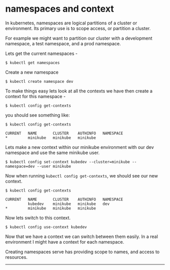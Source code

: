 
# namespaces and context

In kubernetes, namespaces are logical partitions of a cluster or environment. Its primary use is to scope access, or partition a cluster.

For example we might want to partition our cluster with a development namespace, a test namespace, and a prod namespace.

  Lets get the current namespaces - 

```
$ kubectl get namespaces
```

Create a new namespace 

```
$ kubectl create namespace dev
```


To make things easy lets look at all the contexts we have then create a context for this namespace - 

```
$ kubectl config get-contexts
```

you should see something like:

```
$ kubectl config get-contexts

CURRENT   NAME       CLUSTER    AUTHINFO   NAMESPACE
*         minikube   minikube   minikube   
```

Lets make a new context within our minikube environment with our dev namespace and use the same minikube user.

```
$ kubectl config set-context kubedev --cluster=minikube --namespace=dev --user minikube
```

Now when running  `kubectl config get-contexts`, we should see our new context.

```
$ kubectl config get-contexts

CURRENT   NAME       CLUSTER    AUTHINFO   NAMESPACE
          kubedev    minikube   minikube   dev
*         minikube   minikube   minikube   

```

Now lets switch to this context.

```
$ kubectl config use-context kubedev
```

Now that we have a context we can switch between them easily. In a real environment I might have a context for each namespace.

Creating namespaces serve has providing scope to names, and access to resources.

---
